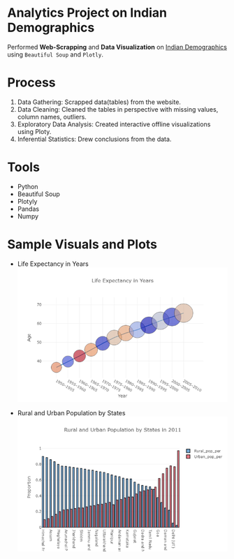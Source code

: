 # Analytics Project on Indian Demographics

Performed **Web-Scrapping** and **Data Visualization** on [Indian Demographics](https://en.wikipedia.org/wiki/Demographics_of_India) using 
`Beautiful Soup` and `Plotly`.

# Process
1) Data Gathering: Scrapped data(tables) from the website.
2) Data Cleaning: Cleaned the tables in perspective with missing values, column names, outliers.
3) Exploratory Data Analysis: Created interactive offline visualizations using Ploty.
4) Inferential Statistics: Drew conclusions from the data.

# Tools
- Python
- Beautiful Soup
- Plotyly
- Pandas
- Numpy

# Sample Visuals and Plots
- Life Expectancy in Years 
![life](https://raw.githubusercontent.com/katreparitosh/Web-Scrapping-and-EDA/master/Plots/newplot%20(6).png)

- Rural and Urban Population by States
![rural](https://raw.githubusercontent.com/katreparitosh/Web-Scrapping-and-EDA/master/Plots/newplot%20(3).png)
